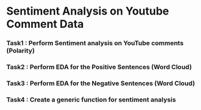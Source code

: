 # Sentiment Analysis on Youtube Comment Data

### Task1 : Perform Sentiment analysis on YouTube comments (Polarity)
### Task2 : Perform EDA for the Positive Sentences (Word Cloud)
### Task3 : Perform EDA for the Negative Sentences (Word Cloud)
### Task4 : Create a generic function for sentiment analysis
